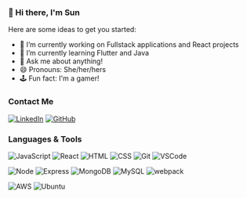 ### 👋 Hi there, I'm Sun

<!--
**sunkim0330/sunkim0330** is a ✨ _special_ ✨ repository because its `README.md` (this file) appears on your GitHub profile. -->

Here are some ideas to get you started:

- 🔭 I’m currently working on Fullstack applications and React projects
- 🌱 I’m currently learning Flutter and Java
- 💬 Ask me about anything!
- 😄 Pronouns: She/her/hers
- 🕹 Fun fact: I'm a gamer! 


### Contact Me
[![LinkedIn](https://img.shields.io/badge/LinkedIn-0077B5?style=flat-square&logo=linkedin&logoColor=white&link=https://www.linkedin.com/in/sprovence//)](https://www.linkedin.com/in/sunhukim/)
[![GitHub](https://img.shields.io/badge/GitHub-100000?style=flat-square&logo=github&logoColor=white&link=https://github.com/scopro220/)](https://github.com/sunkim0330/)


### Languages & Tools
![JavaScript](https://img.shields.io/badge/JavaScript%20-%23323330.svg?&style=flat-square&logo=javascript&logoColor=%23F7DF1E)
![React](https://img.shields.io/badge/React%20-%2320232a.svg?&style=flat-square&logo=react&logoColor=%2361DAFB)
![HTML](https://img.shields.io/badge/HTML5%20-%23E34F26.svg?&style=flat-square&logo=html5&logoColor=white)
![CSS](https://img.shields.io/badge/CSS3%20-%231572B6.svg?&style=flat-square&logo=css3&logoColor=white)
![Git](https://img.shields.io/badge/Git%20-%23F05033.svg?&style=flat-square&logo=git&logoColor=white)
![VSCode](https://img.shields.io/badge/VS%20Code%20-%23007ACC.svg?&style=flat-square&logo=visual-studio-code&logoColor=white)

![Node](https://img.shields.io/badge/Node.js%20-%2343853D.svg?&style=flat-square&logo=node.js&logoColor=white)
![Express](https://img.shields.io/badge/Express%20-%23404d59.svg?&style=flat-square)
![MongoDB](https://img.shields.io/badge/MongoDB-%234ea94b.svg?&style=flat-square&logo=mongodb&logoColor=white)
![MySQL](https://img.shields.io/badge/MySQL-%2300f.svg?&style=flat-square&logo=mysql&logoColor=white)
![webpack](https://img.shields.io/badge/webpack%20-%238DD6F9.svg?&style=flat-square&logo=webpack&logoColor=black)

![AWS](https://img.shields.io/badge/Amazon_AWS-232F3E?style=flat-square&logo=amazon-aws&logoColor=white)
![Ubuntu](https://img.shields.io/badge/Ubuntu-E95420?style=flat-square&logo=ubuntu&logoColor=white)
